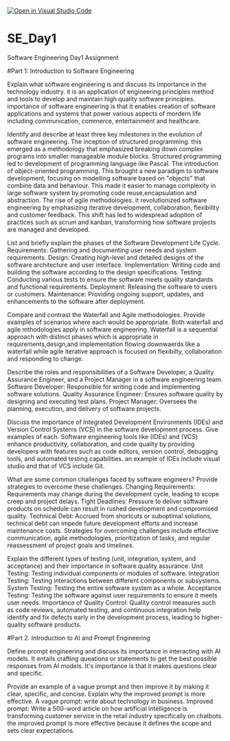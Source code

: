 [![Open in Visual Studio Code](https://classroom.github.com/assets/open-in-vscode-2e0aaae1b6195c2367325f4f02e2d04e9abb55f0b24a779b69b11b9e10269abc.svg)](https://classroom.github.com/online_ide?assignment_repo_id=15574164&assignment_repo_type=AssignmentRepo)
# SE_Day1
Software Engineering Day1 Assignment

#Part 1: Introduction to Software Engineering 

Explain what software engineering is and discuss its importance in the technology industry.
it is an application of engineering principles method and tools to develop and maintain high quality software principles.
importance of software engineering is that it enables creation of software applications and systems that power various aspects of mordern life including communication, commerce, entertainment and healthcare.

Identify and describe at least three key milestones in the evolution of software engineering.
The inception of structured programming. this emerged as a methodology that emphasized breaking down complex programs into smaller manageable module blocks. Structured programming led to development of programming language like Pascal.
The introduction of object-oriented programming. This brought a new paradigm to software development, focusing on modelling software based on "objects" that combine data and behaviour. This made it easier to manage complexity in large software system by promoting code reuse,encapsulation and abstraction.
The rise of agile methodologies. it revolutionized software engineering by emphasizing iterative development, collaboration, flexibility and customer feedback. This shift has led to widespread adoption of practices such as scrum and kanban, transforming how software projects are managed and developed.

List and briefly explain the phases of the Software Development Life Cycle.
  Requirements: Gathering and documenting user needs and system requirements.
  Design: Creating high-level and detailed designs of the software architecture and user interface.
  Implementation: Writing code and building the software according to the design specifications.
  Testing: Conducting various tests to ensure the software meets quality standards and functional requirements.
  Deployment: Releasing the software to users or customers.
  Maintenance: Providing ongoing support, updates, and enhancements to the software after deployment.

Compare and contrast the Waterfall and Agile methodologies. Provide examples of scenarios where each would be appropriate.
Both waterfall and agile mthodologies apply in software engineering.
Waterfall is a sequential approach with distinct phases which is appropriate in requirements,design,and implementation flowing downwaerds like a waterfall while agile iterative approach is focused on flexibilty, collaboration and responding to change.

Describe the roles and responsibilities of a Software Developer, a Quality Assurance Engineer, and a Project Manager in a software engineering team.
 Software Developer: Responsible for writing code and implementing software solutions.
 Quality Assurance Engineer: Ensures software quality by designing and executing test plans.
 Project Manager: Oversees the planning, execution, and delivery of software projects.

Discuss the importance of Integrated Development Environments (IDEs) and Version Control Systems (VCS) in the software development process. Give examples of each.
Software engineering tools like (IDEs) and (VCS) enhance productivity, collaboration, and code quality by providing developers with features such as code editors, version control, debugging tools, and automated testing capabilities.
an example of IDEs include visual studio and that of VCS include Git.

What are some common challenges faced by software engineers? Provide strategies to overcome these challenges.
Changing Requirements: Requirements may change during the development cycle, leading to scope creep and project delays.
Tight Deadlines: Pressure to deliver software products on schedule can result in rushed development and compromised quality.
Technical Debt: Accrued from shortcuts or suboptimal solutions, technical debt can impede future development efforts and increase maintenance costs.
Strategies for overcoming challenges include effective communication, agile methodologies, prioritization of tasks, and regular reassessment of project goals and timelines.

Explain the different types of testing (unit, integration, system, and acceptance) and their importance in software quality assurance.
Unit Testing: Testing individual components or modules of software.
    Integration Testing: Testing interactions between different components or subsystems.
    System Testing: Testing the entire software system as a whole.
    Acceptance Testing: Testing the software against user requirements to ensure it meets user needs.
Importance of Quality Control: Quality control measures such as code reviews, automated testing, and continuous integration help identify and fix defects early in the development process, leading to higher-quality software products.

#Part 2: Introduction to AI and Prompt Engineering


Define prompt engineering and discuss its importance in interacting with AI models.
It entails crafting queations or statements to get the best possible responses from AI models. It's importance is that it makes questions clear and specific.

Provide an example of a vague prompt and then improve it by making it clear, specific, and concise. Explain why the improved prompt is more effective.
A vague prompt: write about technology in business.
Improved prompt: Write a 500-word article on how artificial intelligence is transforming customer service in the retail industry specifically on chatbots.
the improved prompt is more effective because it defines the scope and sets clear expectations.
